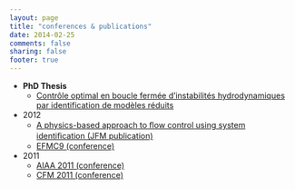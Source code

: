 ```yaml
---
layout: page
title: "conferences & publications"
date: 2014-02-25
comments: false
sharing: false
footer: true
---
```


- **PhD Thesis**
  - [Contrôle optimal en boucle fermée d’instabilités hydrodynamiques par identification de modèles réduits](/publications/phd/)
- 2012
  - [A physics-based approach to ﬂow control using system identiﬁcation (JFM publication) ](/publications/jfm/)
  - [EFMC9 (conference)](/publications/efmc9/)
- 2011
  - [AIAA 2011 (conference)](/publications/aiaa-2011/)
  - [CFM 2011 (conference)](/publications/cfm-2011/)
